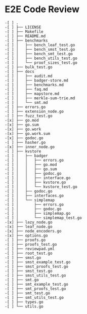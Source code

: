 # E2E Code Review

    -[ ] .
    -[ ] ├── LICENSE
    -[ ] ├── Makefile
    -[ ] ├── README.md
    -[ ] ├── benchmarks
    -[ ] │   ├── bench_leaf_test.go
    -[ ] │   ├── bench_smst_test.go
    -[ ] │   ├── bench_smt_test.go
    -[ ] │   ├── bench_utils_test.go
    -[ ] │   └── proof_sizes_test.go
    -[ ] ├── bulk_test.go
    -[ ] ├── docs
    -[ ] │   ├── audit.md
    -[ ] │   ├── badger-store.md
    -[ ] │   ├── benchmarks.md
    -[ ] │   ├── faq.md
    -[ ] │   ├── mapstore.md
    -[ ] │   ├── merkle-sum-trie.md
    -[ ] │   └── smt.md
    -[ ] ├── errors.go
    -[ ] ├── extension_node.go
    -[ ] ├── fuzz_test.go
    -[x] ├── go.mod
    -[x] ├── go.sum
    -[x] ├── go.work
    -[x] ├── go.work.sum
    -[x] ├── godoc.go
    -[ ] ├── hasher.go
    -[x] ├── inner_node.go
    -[ ] ├── kvstore
    -[ ] │   ├── badger
    -[ ] │   │   ├── errors.go
    -[ ] │   │   ├── go.mod
    -[ ] │   │   ├── go.sum
    -[ ] │   │   ├── godoc.go
    -[ ] │   │   ├── interface.go
    -[ ] │   │   ├── kvstore.go
    -[ ] │   │   └── kvstore_test.go
    -[ ] │   ├── godoc.go
    -[ ] │   ├── interfaces.go
    -[ ] │   └── simplemap
    -[ ] │       ├── errors.go
    -[ ] │       ├── godoc.go
    -[ ] │       ├── simplemap.go
    -[ ] │       └── simplemap_test.go
    -[x] ├── lazy_node.go
    -[x] ├── leaf_node.go
    -[x] ├── node_encoders.go
    -[x] ├── options.go
    -[ ] ├── proofs.go
    -[ ] ├── proofs_test.go
    -[ ] ├── reviewpad.yml
    -[ ] ├── root_test.go
    -[ ] ├── smst.go
    -[ ] ├── smst_example_test.go
    -[ ] ├── smst_proofs_test.go
    -[ ] ├── smst_test.go
    -[ ] ├── smst_utils_test.go
    -[ ] ├── smt.go
    -[ ] ├── smt_example_test.go
    -[ ] ├── smt_proofs_test.go
    -[ ] ├── smt_test.go
    -[ ] ├── smt_utils_test.go
    -[ ] ├── types.go
    -[ ] └── utils.go
